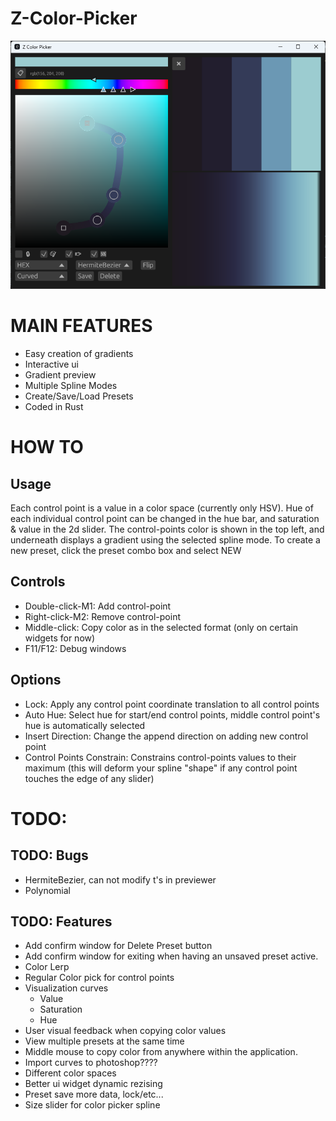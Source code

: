 # Z-Color-Picker

![alt text](img/preview_even_newer.png)

# MAIN FEATURES

- Easy creation of gradients
- Interactive ui
- Gradient preview
- Multiple Spline Modes
- Create/Save/Load Presets
- Coded in Rust

# HOW TO

## Usage

Each control point is a value in a color space (currently only HSV).
Hue of each individual control point can be changed in the hue bar, and saturation & value in the 2d slider.
The control-points color is shown in the top left, and underneath displays a gradient using the selected spline mode.
To create a new preset, click the preset combo box and select NEW

## Controls

- Double-click-M1: Add control-point
- Right-click-M2: Remove control-point
- Middle-click: Copy color as in the selected format (only on certain widgets for now)
- F11/F12: Debug windows

## Options

- Lock: Apply any control point coordinate translation to all control points
- Auto Hue: Select hue for start/end control points, middle control point's hue is automatically selected
- Insert Direction: Change the append direction on adding new control point
- Control Points Constrain: Constrains control-points values to their maximum (this will deform your spline "shape" if any control point touches the edge of any slider)

# TODO:

## TODO: Bugs

- HermiteBezier, can not modify t's in previewer
- Polynomial

## TODO: Features

- Add confirm window for Delete Preset button
- Add confirm window for exiting when having an unsaved preset active.
- Color Lerp
- Regular Color pick for control points
- Visualization curves
  - Value
  - Saturation
  - Hue
- User visual feedback when copying color values
- View multiple presets at the same time
- Middle mouse to copy color from anywhere within the application.
- Import curves to photoshop????
- Different color spaces
- Better ui widget dynamic rezising
- Preset save more data, lock/etc...
- Size slider for color picker spline
